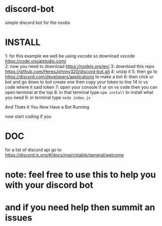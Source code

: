 # discord-bot
simple discord bot for the noobs

# INSTALL
1: for this example we well be using vscode so download vscode https://code.visualstudio.com/  
2: now you need to download https://nodejs.org/en/
3: download this repo https://github.com/HeresJohnny320/discord-bot.git
4: unzip it 
5: then go to https://discord.com/developers/applications to make a bot
6: then click ur bot and go down to bot create one then copy your token to line 14 in vs code where it said token
7: open your console if ur on vs code then you can open terminal at the top
8: in that terminal type `npm install` to install what you need 
9: in terminal type `node index.js`

And Thats It You Now Have a Bot Running

now start coding if you 

# DOC
for a list of discord api go to https://discord.js.org/#/docs/main/stable/general/welcome


# note: feel free to use this to help you with your discord bot
# and if you need help then summit an issues